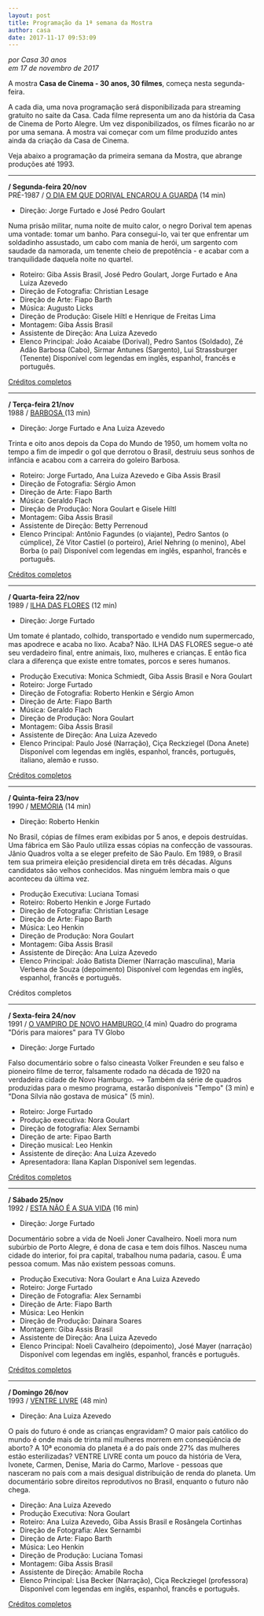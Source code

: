 ```yaml
---
layout: post
title: Programação da 1ª semana da Mostra
author: casa
date: 2017-11-17 09:53:09
---
```

*por Casa 30 anos*\
*em 17 de novembro de 2017*

A mostra **Casa de Cinema - 30 anos, 30 filmes**, começa nesta segunda-feira.

A cada dia, uma nova programação será disponibilizada para streaming gratuito no saite da Casa. Cada filme representa um ano da história da Casa de Cinema de Porto Alegre. Um vez disponibilizados, os filmes ficarão no ar por uma semana. A mostra vai começar com um filme produzido antes ainda da criação da Casa de Cinema.

Veja abaixo a programação da primeira semana da Mostra, que abrange produções até 1993.

- - -

**/ Segunda-feira 20/nov**\
PRÉ-1987 / [O DIA EM QUE DORIVAL ENCAROU A GUARDA](https://www.casacinepoa.com.br/filmes/o-dia-em-que-dorival-encarou-a-guarda/) (14 min)

* Direção: Jorge Furtado e José Pedro Goulart

Numa prisão militar, numa noite de muito calor, o negro Dorival tem apenas uma vontade: tomar um banho. Para consegui-lo, vai ter que enfrentar um soldadinho assustado, um cabo com mania de herói, um sargento com saudade da namorada, um tenente cheio de prepotência - e acabar com a tranquilidade daquela noite no quartel.

* Roteiro: Giba Assis Brasil, José Pedro Goulart, Jorge Furtado e Ana Luiza Azevedo
* Direção de Fotografia: Christian Lesage
* Direção de Arte: Fiapo Barth
* Música: Augusto Licks
* Direção de Produção: Gisele Hiltl e Henrique de Freitas Lima
* Montagem: Giba Assis Brasil
* Assistente de Direção: Ana Luiza Azevedo
* Elenco Principal: João Acaiabe (Dorival), Pedro Santos (Soldado), Zé Adão Barbosa (Cabo), Sirmar Antunes (Sargento), Lui Strassburger (Tenente)
  Disponível com legendas em inglês, espanhol, francês e português.

[Créditos completos](https://www.casacinepoa.com.br/filmes/o-dia-em-que-dorival-encarou-a-guarda/creditos-completos)

- - -

**/ Terça-feira 21/nov**\
1988 / [BARBOSA ](https://www.casacinepoa.com.br/filmes/barbosa/)(13 min)

* Direção: Jorge Furtado e Ana Luiza Azevedo

Trinta e oito anos depois da Copa do Mundo de 1950, um homem volta no tempo a fim de impedir o gol que derrotou o Brasil, destruiu seus sonhos de infância e acabou com a carreira do goleiro Barbosa.

* Roteiro: Jorge Furtado, Ana Luiza Azevedo e Giba Assis Brasil
* Direção de Fotografia: Sérgio Amon
* Direção de Arte: Fiapo Barth
* Música: Geraldo Flach
* Direção de Produção: Nora Goulart e Gisele Hiltl
* Montagem: Giba Assis Brasil
* Assistente de Direção: Betty Perrenoud
* Elenco Principal: Antônio Fagundes (o viajante), Pedro Santos (o cúmplice), Zé Vitor Castiel (o porteiro), Ariel Nehring (o menino), Abel Borba (o pai)
  Disponível com legendas em inglês, espanhol, francês e português.

[Créditos completos](/filmes/barbosa/creditos-completos/)

- - -

**/ Quarta-feira 22/nov**\
1989 / [ILHA DAS FLORES](https://www.casacinepoa.com.br/filmes/ilha-das-flores/) (12 min)

* Direção: Jorge Furtado

Um tomate é plantado, colhido, transportado e vendido num supermercado, mas apodrece e acaba no lixo. Acaba? Não. ILHA DAS FLORES segue-o até seu verdadeiro final, entre animais, lixo, mulheres e crianças. E então fica clara a diferença que existe entre tomates, porcos e seres humanos.

* Produção Executiva: Monica Schmiedt, Giba Assis Brasil e Nora Goulart
* Roteiro: Jorge Furtado
* Direção de Fotografia: Roberto Henkin e Sérgio Amon
* Direção de Arte: Fiapo Barth
* Música: Geraldo Flach
* Direção de Produção: Nora Goulart
* Montagem: Giba Assis Brasil
* Assistente de Direção: Ana Luiza Azevedo
* Elenco Principal: Paulo José (Narração), Ciça Reckziegel (Dona Anete)
  Disponível com legendas em inglês, espanhol, francês, português, italiano, alemão e russo.

[Créditos completos](https://www.casacinepoa.com.br/filmes/ilha-das-flores/creditos-completos)

- - -

**/ Quinta-feira 23/nov**\
1990 / [MEMÓRIA](https://www.casacinepoa.com.br/filmes/mem%C3%B3ria/) (14 min)

* Direção: Roberto Henkin

No Brasil, cópias de filmes eram exibidas por 5 anos, e depois destruídas. Uma fábrica em São Paulo utiliza essas cópias na confecção de vassouras. Jânio Quadros volta a se eleger prefeito de São Paulo. Em 1989, o Brasil tem sua primeira eleição presidencial direta em três décadas. Alguns candidatos são velhos conhecidos. Mas ninguém lembra mais o que aconteceu da última vez.

* Produção Executiva: Luciana Tomasi  
* Roteiro: Roberto Henkin e Jorge Furtado  
* Direção de Fotografia: Christian Lesage  
* Direção de Arte: Fiapo Barth  
* Música: Leo Henkin  
* Direção de Produção: Nora Goulart  
* Montagem: Giba Assis Brasil  
* Assistente de Direção: Ana Luiza Azevedo
* Elenco Principal: João Batista Diemer (Narração masculina), Maria Verbena de Souza (depoimento)
  Disponível com legendas em inglês, espanhol, francês e português.

Créditos completos

- - -

**/ Sexta-feira 24/nov**\
1991 / [O VAMPIRO DE NOVO HAMBURGO ](https://www.casacinepoa.com.br/filmes/o-vampiro-de-novo-hamburgo/)(4 min)
Quadro do programa "Dóris para maiores" para TV Globo

* Direção: Jorge Furtado

Falso documentário sobre o falso cineasta Volker Freunden e seu falso e pioneiro filme de terror, falsamente rodado na década de 1920 na verdadeira cidade de Novo Hamburgo.
--> Também da série de quadros produzidas para o mesmo programa, estarão disponíveis "Tempo" (3 min) e "Dona Sílvia não gostava de música" (5 min).

* Roteiro: Jorge Furtado
* Produção executiva: Nora Goulart
* Direção de fotografia: Alex Sernambi
* Direção de arte: Fipao Barth
* Direção musical: Leo Henkin
* Assistente de direção: Ana Luiza Azevedo
* Apresentadora: Ilana Kaplan
  Disponível sem legendas.

[Créditos completos](https://www.casacinepoa.com.br/filmes/o-vampiro-de-novo-hamburgo/)

- - -

**/ Sábado 25/nov**\
1992 / [ESTA NÃO É A SUA VIDA](https://www.casacinepoa.com.br/filmes/esta-n%C3%A3o-%C3%A9-a-sua-vida/) (16 min)

* Direção: Jorge Furtado

Documentário sobre a vida de Noeli Joner Cavalheiro. Noeli mora num subúrbio de Porto Alegre, é dona de casa e tem dois filhos. Nasceu numa cidade do interior, foi pra capital, trabalhou numa padaria, casou. É uma pessoa comum. Mas não existem pessoas comuns.

* Produção Executiva: Nora Goulart e Ana Luiza Azevedo
* Roteiro: Jorge Furtado
* Direção de Fotografia: Alex Sernambi
* Direção de Arte: Fiapo Barth
* Música: Leo Henkin
* Direção de Produção: Dainara Soares
* Montagem: Giba Assis Brasil
* Assistente de Direção: Ana Luiza Azevedo
* Elenco Principal: Noeli Cavalheiro (depoimento), José Mayer (narração)
  Disponível com legendas em inglês, espanhol, francês e português.

[Créditos completos](https://www.casacinepoa.com.br/filmes/esta-n%C3%A3o-%C3%A9-a-sua-vida/creditos-completos)

- - -

**/ Domingo 26/nov**\
1993 / [VENTRE LIVRE](https://www.casacinepoa.com.br/filmes/ventre-livre/) (48 min)

* Direção: Ana Luiza Azevedo

O país do futuro é onde as crianças engravidam? O maior país católico do mundo é onde mais de trinta mil mulheres morrem em conseqüência de aborto? A 10ª economia do planeta é a do país onde 27% das mulheres estão esterilizadas? VENTRE LIVRE conta um pouco da história de Vera, Ivonete, Carmen, Denise, Maria do Carmo, Marlove - pessoas que nasceram no país com a mais desigual distribuição de renda do planeta. Um documentário sobre direitos reprodutivos no Brasil, enquanto o futuro não chega.

* Direção: Ana Luiza Azevedo
* Produção Executiva: Nora Goulart
* Roteiro: Ana Luiza Azevedo, Giba Assis Brasil e Rosângela Cortinhas
* Direção de Fotografia: Alex Sernambi
* Direção de Arte: Fiapo Barth
* Música: Leo Henkin
* Direção de Produção: Luciana Tomasi
* Montagem: Giba Assis Brasil
* Assistente de Direção: Amabile Rocha
* Elenco Principal: Lisa Becker (Narração), Ciça Reckziegel (professora)
  Disponível com legendas em inglês, espanhol, francês e português.

[Créditos completos](https://www.casacinepoa.com.br/filmes/ventre-livre/creditos-completos)